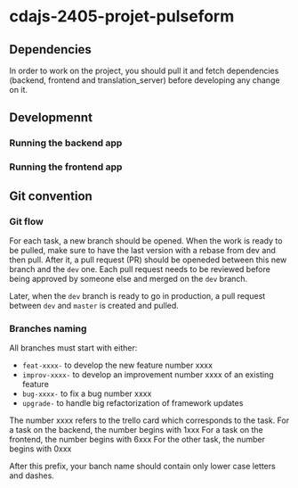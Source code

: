 # cdajs-2405-projet-pulseform

## Dependencies

In order to work on the project, you should pull it and fetch dependencies (backend, frontend and translation_server) before developing any change on it.

## Developmennt

### Running the backend app

### Running the frontend app

## Git convention

### Git flow

For each task, a new branch should be opened.
When the work is ready to be pulled, make sure to have the last version with a rebase from dev and then pull. After it, a pull request (PR) should be openeded between this new branch and the `dev` one.
Each pull request needs to be reviewed before being approved by someone else and merged on the `dev` branch.

Later, when the `dev` branch is ready to go in production, a pull request between `dev` and `master` is created and pulled.

### Branches naming

All branches must start with either:

- `feat-xxxx-` to develop the new feature number xxxx
- `improv-xxxx-` to develop an improvement number xxxx of an existing feature
- `bug-xxxx-` to fix a bug number xxxx
- `upgrade-` to handle big refactorization of framework updates

The number xxxx refers to the trello card which corresponds to the task.
For a task on the backend, the number begins with 1xxx
For a task on the frontend, the number begins with 6xxx
For the other task, the number begins with 0xxx

After this prefix, your banch name should contain only lower case letters and dashes.